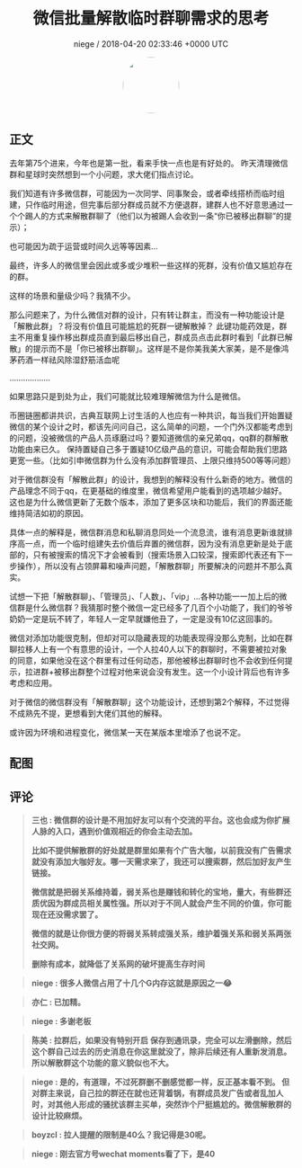 <h1 align="center">微信批量解散临时群聊需求的思考</h1>
<p align="center">
    <a>niege / 2018-04-20 02:33:46 &#43;0000 UTC</a>
</p>

<div align="center">
    <img src="https://images.zsxq.com/Fl7mpUdfN6iS8EYQh7lJqU5pnXzI?e=1590940799&amp;token=kIxbL07-8jAj8w1n4s9zv64FuZZNEATmlU_Vm6zD:YB17ai-Kjrn6Km0zdM4CccXkteQ=" width="100" height="100" style="border:1px solid;border-radius:50%; color:#ffffff"/>
</div>

## 正文

<div>
   
去年第75个进来，今年也是第一批，看来手快一点也是有好处的。
昨天清理微信群和星球时突然想到一个小问题，求大佬们指点讨论。

我们知道有许多微信群，可能因为一次同学、同事聚会，或者牵线搭桥而临时组建，只作临时用途，但完事后部分群成员就不方便退群，建群人也不好意思通过一个个踢人的方式来解散群聊了（他们以为被踢人会收到一条“你已被移出群聊”的提示）；

也可能因为疏于运营或时间久远等等因素…

最终，许多人的微信里会因此或多或少堆积一些这样的死群，没有价值又尴尬存在的群。

这样的场景和量级少吗？我猜不少。

那么问题来了，为什么微信对群的设计，只有转让群主，而没有一种功能设计是「解散此群」？将没有价值且可能尴尬的死群一键解散掉？
此键功能药效是，群主不用重复操作移出群成员直到最后移出自己，群成员点击此群时看到「此群已解散」的提示而不是「你已被移出群聊」。这样是不是你美我美大家美，是不是像鸿茅药酒一样祛风除湿舒筋活血呢

………………

如果思路只是到处为止，我们可能就比较难理解微信为什么是微信。

币圈链圈都讲共识，古典互联网上讨生活的人也应有一种共识，每当我们开始置疑微信的某个设计之时，都该先问问自己，这么简单的问题，一个门外汉都能考虑到的问题，没被微信的产品人员琢磨过吗？要知道微信的亲兄弟qq，qq群的群解散功能由来已久。
保持置疑自己多于置疑10亿级产品的意识，可能会帮助我们思路更宽一些。（比如引申微信群为什么没有添加群管理员、上限只维持500等等问题）

对于微信群没有「解散此群」的设计，我想到的解释没有什么新奇的地方。微信的产品理念不同于qq，在更基础的维度里，微信希望用户能看到的选项越少越好。这也是为什么微信更新了无数个版本，添加了更多区块和功能后，我们的界面还能维持简洁如初的原因。

具体一点的解释是，微信群消息和私聊消息同处一个流息流，谁有消息更新谁就排序高一点，而一个临时组建失去价值后弃置的微信群，因为没有消息更新是处于底部的，只有被搜索的情况下才会被看到（搜索场景入口较深，搜索即代表还有下一步操作），所以没有占领屏幕和噪声问题，「解散群聊」所要解决的问题并不那么真实。

试想一下把「解散群聊」、「管理员」、「人数」、「vip」…各种功能一一加上后的微信群是什么微信群？我猜那时整个微信一定已经多了几百个小功能了，我们的爷爷奶奶一定是玩不转了，年轻人一定早就嫌他丑了，一定是没有10亿这回事的。

微信对添加功能很克制，但却对可以隐藏表现的功能表现得没那么克制，比如在群聊拉移人上有一个有意思的设计，一个人拉40人以下的群聊时，不需要被拉对象的同意，如果他没在这个群里有过任何动态，那他被移出群聊时也不会收到任何提示，拉进群&#43;被移出群整个过程对他来说会没有发生。这一个小设计背后也有许多考虑和应用。

对于微信的微信群没有「解散群聊」这个功能设计，还想到第2个解释，不过觉得不成熟先不提，更想看到大佬们其他的解释。

或许因为环境和进程变化，微信某一天在某版本里增添了也说不定。
</div>

## 配图
<div class="image" align="center">

</div>

## 评论

<div align="left">
<div>

<blockquote >
<span> <strong>三也 : 微信群的设计是不用加好友可以有个交流的平台。这也会成为你扩展人脉的入口，遇到价值观相近的你会主动去加。

比如不提供解散群的好处就是群里如果有个广告大咖，以前我没有广告需求就没有添加大咖好友。哪一天需求来了，我还可以搜索群，然后加好友产生链接。

微信就是把弱关系维持着，弱关系也是赚钱和转化的宝地，量大，有些群还质优因为群成员相关属性强。所以对于不同人就会产生不同的价值，你可能现在还没需求罢了。

微信的就是让你很方便的将弱关系转成强关系，维护着强关系和弱关系两张社交网。

删除有成本，就降低了关系网的破坏提高生存时间 </strong></span>
</blockquote>

<blockquote >
<span> <strong>niege : 很多人微信占用了十几个G内存这就是原因之一😂 </strong></span>
</blockquote>

<blockquote >
<span> <strong>亦仁 : 已加精。 </strong></span>
</blockquote>

<blockquote >
<span> <strong>niege : 多谢老板 </strong></span>
</blockquote>

<blockquote >
<span> <strong>陈美 : 拉群后，如果没有特别开启 保存到通讯录，完全可以左滑删除，然后这个群自己过去的历史消息在你这里就没了，除非后续还有人重新发消息。所以解散群这个功能的意义貌似也不大。 </strong></span>
</blockquote>

<blockquote >
<span> <strong>niege : 是的，有道理，不过死群删不删感觉都一样，反正基本看不到。
但对群主来说，自己拉的群还在就也还背着锅，有群成员发广告或者乱加人时，对其他人形成的骚扰该群主买单，突然诈个尸挺尴尬的。微信解散群的设计比较麻烦。 </strong></span>
</blockquote>

<blockquote >
<span> <strong>boyzcl : 拉人提醒的限制是40么？我记得是30呢。 </strong></span>
</blockquote>

<blockquote >
<span> <strong>niege : 刚去官方号wechat moments看了下，是40 </strong></span>
</blockquote>

</div>
</div>